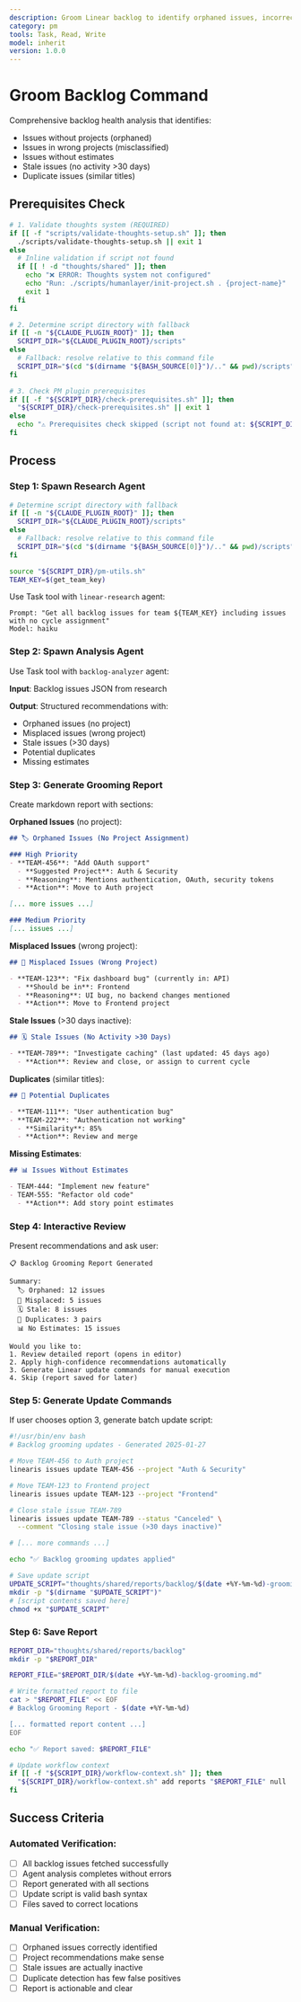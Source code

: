 ```yaml
---
description: Groom Linear backlog to identify orphaned issues, incorrect project assignments, and health issues
category: pm
tools: Task, Read, Write
model: inherit
version: 1.0.0
---
```


# Groom Backlog Command

Comprehensive backlog health analysis that identifies:
- Issues without projects (orphaned)
- Issues in wrong projects (misclassified)
- Issues without estimates
- Stale issues (no activity >30 days)
- Duplicate issues (similar titles)

## Prerequisites Check

```bash
# 1. Validate thoughts system (REQUIRED)
if [[ -f "scripts/validate-thoughts-setup.sh" ]]; then
  ./scripts/validate-thoughts-setup.sh || exit 1
else
  # Inline validation if script not found
  if [[ ! -d "thoughts/shared" ]]; then
    echo "❌ ERROR: Thoughts system not configured"
    echo "Run: ./scripts/humanlayer/init-project.sh . {project-name}"
    exit 1
  fi
fi

# 2. Determine script directory with fallback
if [[ -n "${CLAUDE_PLUGIN_ROOT}" ]]; then
  SCRIPT_DIR="${CLAUDE_PLUGIN_ROOT}/scripts"
else
  # Fallback: resolve relative to this command file
  SCRIPT_DIR="$(cd "$(dirname "${BASH_SOURCE[0]}")/.." && pwd)/scripts"
fi

# 3. Check PM plugin prerequisites
if [[ -f "${SCRIPT_DIR}/check-prerequisites.sh" ]]; then
  "${SCRIPT_DIR}/check-prerequisites.sh" || exit 1
else
  echo "⚠️ Prerequisites check skipped (script not found at: ${SCRIPT_DIR})"
fi
```

## Process

### Step 1: Spawn Research Agent

```bash
# Determine script directory with fallback
if [[ -n "${CLAUDE_PLUGIN_ROOT}" ]]; then
  SCRIPT_DIR="${CLAUDE_PLUGIN_ROOT}/scripts"
else
  # Fallback: resolve relative to this command file
  SCRIPT_DIR="$(cd "$(dirname "${BASH_SOURCE[0]}")/.." && pwd)/scripts"
fi

source "${SCRIPT_DIR}/pm-utils.sh"
TEAM_KEY=$(get_team_key)
```

Use Task tool with `linear-research` agent:

```
Prompt: "Get all backlog issues for team ${TEAM_KEY} including issues with no cycle assignment"
Model: haiku
```

### Step 2: Spawn Analysis Agent

Use Task tool with `backlog-analyzer` agent:

**Input**: Backlog issues JSON from research

**Output**: Structured recommendations with:
- Orphaned issues (no project)
- Misplaced issues (wrong project)
- Stale issues (>30 days)
- Potential duplicates
- Missing estimates

### Step 3: Generate Grooming Report

Create markdown report with sections:

**Orphaned Issues** (no project):
```markdown
## 🏷️ Orphaned Issues (No Project Assignment)

### High Priority
- **TEAM-456**: "Add OAuth support"
  - **Suggested Project**: Auth & Security
  - **Reasoning**: Mentions authentication, OAuth, security tokens
  - **Action**: Move to Auth project

[... more issues ...]

### Medium Priority
[... issues ...]
```

**Misplaced Issues** (wrong project):
```markdown
## 🔄 Misplaced Issues (Wrong Project)

- **TEAM-123**: "Fix dashboard bug" (currently in: API)
  - **Should be in**: Frontend
  - **Reasoning**: UI bug, no backend changes mentioned
  - **Action**: Move to Frontend project
```

**Stale Issues** (>30 days inactive):
```markdown
## 🗓️ Stale Issues (No Activity >30 Days)

- **TEAM-789**: "Investigate caching" (last updated: 45 days ago)
  - **Action**: Review and close, or assign to current cycle
```

**Duplicates** (similar titles):
```markdown
## 🔁 Potential Duplicates

- **TEAM-111**: "User authentication bug"
- **TEAM-222**: "Authentication not working"
  - **Similarity**: 85%
  - **Action**: Review and merge
```

**Missing Estimates**:
```markdown
## 📊 Issues Without Estimates

- TEAM-444: "Implement new feature"
- TEAM-555: "Refactor old code"
  - **Action**: Add story point estimates
```

### Step 4: Interactive Review

Present recommendations and ask user:

```
📋 Backlog Grooming Report Generated

Summary:
  🏷️ Orphaned: 12 issues
  🔄 Misplaced: 5 issues
  🗓️ Stale: 8 issues
  🔁 Duplicates: 3 pairs
  📊 No Estimates: 15 issues

Would you like to:
1. Review detailed report (opens in editor)
2. Apply high-confidence recommendations automatically
3. Generate Linear update commands for manual execution
4. Skip (report saved for later)
```

### Step 5: Generate Update Commands

If user chooses option 3, generate batch update script:

```bash
#!/usr/bin/env bash
# Backlog grooming updates - Generated 2025-01-27

# Move TEAM-456 to Auth project
linearis issues update TEAM-456 --project "Auth & Security"

# Move TEAM-123 to Frontend project
linearis issues update TEAM-123 --project "Frontend"

# Close stale issue TEAM-789
linearis issues update TEAM-789 --status "Canceled" \
  --comment "Closing stale issue (>30 days inactive)"

# [... more commands ...]

echo "✅ Backlog grooming updates applied"
```

```bash
# Save update script
UPDATE_SCRIPT="thoughts/shared/reports/backlog/$(date +%Y-%m-%d)-grooming-updates.sh"
mkdir -p "$(dirname "$UPDATE_SCRIPT")"
# [script contents saved here]
chmod +x "$UPDATE_SCRIPT"
```

### Step 6: Save Report

```bash
REPORT_DIR="thoughts/shared/reports/backlog"
mkdir -p "$REPORT_DIR"

REPORT_FILE="$REPORT_DIR/$(date +%Y-%m-%d)-backlog-grooming.md"

# Write formatted report to file
cat > "$REPORT_FILE" << EOF
# Backlog Grooming Report - $(date +%Y-%m-%d)

[... formatted report content ...]
EOF

echo "✅ Report saved: $REPORT_FILE"

# Update workflow context
if [[ -f "${SCRIPT_DIR}/workflow-context.sh" ]]; then
  "${SCRIPT_DIR}/workflow-context.sh" add reports "$REPORT_FILE" null
fi
```

## Success Criteria

### Automated Verification:
- [ ] All backlog issues fetched successfully
- [ ] Agent analysis completes without errors
- [ ] Report generated with all sections
- [ ] Update script is valid bash syntax
- [ ] Files saved to correct locations

### Manual Verification:
- [ ] Orphaned issues correctly identified
- [ ] Project recommendations make sense
- [ ] Stale issues are actually inactive
- [ ] Duplicate detection has few false positives
- [ ] Report is actionable and clear

